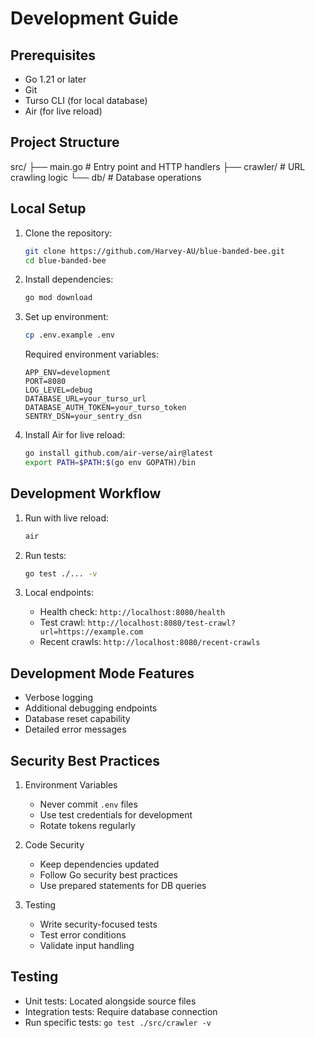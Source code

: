 # Development Guide

## Prerequisites

- Go 1.21 or later
- Git
- Turso CLI (for local database)
- Air (for live reload)

## Project Structure

src/
├── main.go # Entry point and HTTP handlers
├── crawler/ # URL crawling logic
└── db/ # Database operations

## Local Setup

1. Clone the repository:

   ```bash
   git clone https://github.com/Harvey-AU/blue-banded-bee.git
   cd blue-banded-bee
   ```

2. Install dependencies:

   ```bash
   go mod download
   ```

3. Set up environment:

   ```bash
   cp .env.example .env
   ```

   Required environment variables:

   ```
   APP_ENV=development
   PORT=8080
   LOG_LEVEL=debug
   DATABASE_URL=your_turso_url
   DATABASE_AUTH_TOKEN=your_turso_token
   SENTRY_DSN=your_sentry_dsn
   ```

4. Install Air for live reload:
   ```bash
   go install github.com/air-verse/air@latest
   export PATH=$PATH:$(go env GOPATH)/bin
   ```

## Development Workflow

1. Run with live reload:

   ```bash
   air
   ```

2. Run tests:

   ```bash
   go test ./... -v
   ```

3. Local endpoints:
   - Health check: `http://localhost:8080/health`
   - Test crawl: `http://localhost:8080/test-crawl?url=https://example.com`
   - Recent crawls: `http://localhost:8080/recent-crawls`

## Development Mode Features

- Verbose logging
- Additional debugging endpoints
- Database reset capability
- Detailed error messages

## Security Best Practices

1. Environment Variables

   - Never commit `.env` files
   - Use test credentials for development
   - Rotate tokens regularly

2. Code Security

   - Keep dependencies updated
   - Follow Go security best practices
   - Use prepared statements for DB queries

3. Testing
   - Write security-focused tests
   - Test error conditions
   - Validate input handling

## Testing

- Unit tests: Located alongside source files
- Integration tests: Require database connection
- Run specific tests: `go test ./src/crawler -v`
